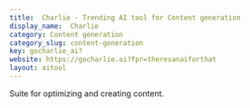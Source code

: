 ```yaml
---
title:  Charlie - Trending AI tool for Content generation
display_name:  Charlie
category: Content generation
category_slug: content-generation
key: gocharlie_ai?
website: https://gocharlie.ai?fpr=theresanaiforthat
layout: aitool
---
```


Suite for optimizing and creating content.
